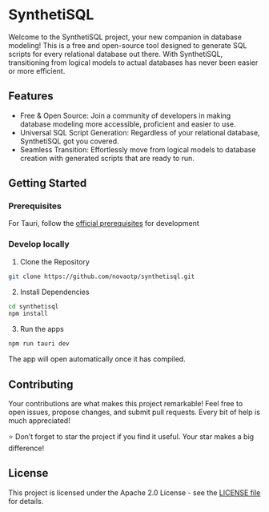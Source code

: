 # SynthetiSQL

Welcome to the SynthetiSQL project, your new companion in database modeling! This is a free and open-source tool designed to generate SQL scripts for every relational database out there. With SynthetiSQL, transitioning from logical models to actual databases has never been easier or more efficient.

## Features

* Free & Open Source: Join a community of developers in making database modeling more accessible, proficient and easier to use.
* Universal SQL Script Generation: Regardless of your relational database, SynthetiSQL got you covered.
* Seamless Transition: Effortlessly move from logical models to database creation with generated scripts that are ready to run.

## Getting Started

### Prerequisites

For Tauri, follow the [official prerequisites](https://tauri.app/v1/guides/getting-started/prerequisites#setting-up-windows) for development

### Develop locally

1. Clone the Repository

```bash
git clone https://github.com/novaotp/synthetisql.git
```

2. Install Dependencies

```bash
cd synthetisql
npm install
```

3. Run the apps

```bash
npm run tauri dev
```

The app will open automatically once it has compiled.

## Contributing

Your contributions are what makes this project remarkable! Feel free to open issues, propose changes, and submit pull requests. Every bit of help is much appreciated!

⭐ Don’t forget to star the project if you find it useful. Your star makes a big difference!

## License

This project is licensed under the Apache 2.0 License - see the [LICENSE file](./LICENSE.txt) for details.
